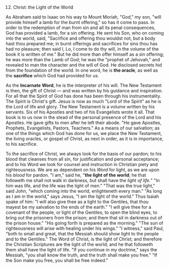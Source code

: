 12. Christ: the Light of the World 

As Abraham said to Isaac on his way to Mount Moriah, "God," my son, "will provide himself a lamb for the burnt offering," so has it come to pass. In order to the redemption of man from sin and all its penal consequences, God has provided a lamb, for a sin offering. He sent his Son, who on coming into the world, said, "Sacrifice and offering thou wouldst not, but a body hast thou prepared me; in burnt offerings and sacrifices for sins thou has had no pleasure; then said I, Lo, I come to do thy will, in the volume of the book it is  written of me." But  he did  more than offer himself as a sin offering; he was more than the Lamb of God; he was the "prophet of Jehovah," and revealed to man the character and the will of God. He disclosed secrets hid from the foundation of the world. In one word, he is **the oracle**, as well as the **sacrifice** which God had provided for us. 

As the **Incarnate** **Word**, he is the interpreter of his will. The New Testament  is  then,  the  gift  of  Christ — and  was  written  by  his guidance and inspiration. For all that the Spirit of God has done has been through his  instrumentality. The Spirit  is  Christ's gift. Jesus is now as much "Lord of the Spirit" as he is the Lord of life and glory. The New Testament is a volume written by his servants. Six of his Apostles and two of his Evangelists wrote it all. That book is to us now in the stead of the personal presence of the Lord and his Apostles. He gave gifts to men after he left their abode. "He gave Apostles, Prophets, Evangelists, Pastors, Teachers." As a means of our salvation; as one of the things which God has done for us, we place the New Testament, the living oracles, or gospel of Christ, as next in order, as it is in importance, to his sacrifice. 

To the sacrifice of Christ,  we always  look  for  the basis of our pardon; to his blood that cleanses from all sin, for justification and personal  acceptance;  and  to  his  Word  we  look  for  counsel  and instruction  in  Christian  piety  and  righteousness.  We  are  as dependent on his  *Word* for light, as we are upon his  *blood* for pardon. "I am," said he, "**the light of the world**; he that followeth me shall not walk in darkness, but shall have the *light of life.*" "In him was life, and the life was the light of men." "That was the true light," said John, "which coming into the world, enlighteneth every man." "As long as I am in the world," says Jesus, "I am the light of the world." Thus Isaiah spake of him: "I will also give thee as a light to the Gentiles, that thou mayest be my salvation to the ends of the earth." "I will give thee for a covenant of the people, or light of the Gentiles, to open the blind eyes, to bring out the prisoners from the prison; and them that sit in darkness out of the prison house." "His going forth is prepared as the morning." "The sun of righteousness will arise with healing under his wings." "I witness," said Paul, "both to small and great, that the Messiah should show light to the people and to the Gentiles." The Word of Christ, is the light of Christ; and therefore the Christian Scriptures are the light of the world; and he that followeth them shall have the light of life. "If  you  continue  in  my  doctrine,"  says  the  Messiah,  "you  shall know the truth, and the truth shall make you free." "If the Son make you free, you shall be free indeed." 

